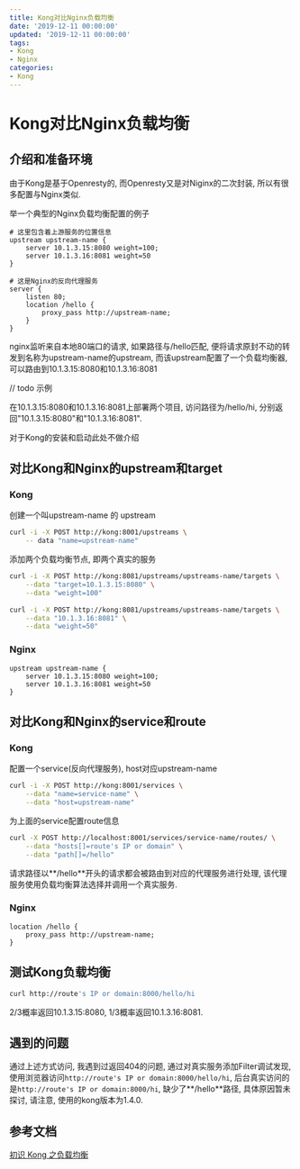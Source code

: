 ```yaml
---
title: Kong对比Nginx负载均衡
date: '2019-12-11 00:00:00'
updated: '2019-12-11 00:00:00'
tags:
- Kong
- Nginx
categories:
- Kong
---
```

# Kong对比Nginx负载均衡
## 介绍和准备环境

由于Kong是基于Openresty的, 而Openresty又是对Niginx的二次封装, 所以有很多配置与Nginx类似.

举一个典型的Nginx负载均衡配置的例子
```nginx
# 这里包含着上游服务的位置信息
upstream upstream-name {
    server 10.1.3.15:8080 weight=100;
    server 10.1.3.16:8081 weight=50
}

# 这是Nginx的反向代理服务
server {
    listen 80;
    location /hello {
        proxy_pass http://upstream-name;
    }
}
```
nginx监听来自本地80端口的请求, 如果路径与/hello匹配, 便将请求原封不动的转发到名称为upstream-name的upstream, 而该upstream配置了一个负载均衡器, 可以路由到10.1.3.15:8080和10.1.3.16:8081

// todo 示例

在10.1.3.15:8080和10.1.3.16:8081上部署两个项目, 访问路径为/hello/hi, 分别返回"10.1.3.15:8080"和"10.1.3.16:8081". 

对于Kong的安装和启动此处不做介绍

## 对比Kong和Nginx的upstream和target

### Kong

创建一个叫upstream-name 的 upstream
```bash
curl -i -X POST http://kong:8001/upstreams \
    -- data "name=upstream-name"
```

添加两个负载均衡节点, 即两个真实的服务
```bash
curl -i -X POST http://kong:8081/upstreams/upstreams-name/targets \
    --data "target=10.1.3.15:8080" \
    --data "weight=100"
    
curl -i -X POST http://kong:8081/upstreams/upstreams-name/targets \
    --data "10.1.3.16:8081" \
    --data "weight=50"
```
### Nginx

```nginx
upstream upstream-name {
    server 10.1.3.15:8080 weight=100;
    server 10.1.3.16:8081 weight=50
}
```

## 对比Kong和Nginx的service和route

### Kong

配置一个service(反向代理服务), host对应upstream-name

```bash
curl -i -X POST http://kong:8001/services \
    --data "name=service-name" \
    --data "host=upstream-name"
```

为上面的service配置route信息
```bash
curl -X POST http://localhost:8001/services/service-name/routes/ \
    --data "hosts[]=route's IP or domain" \
    --data "path[]=/hello"
```

请求路径以**/hello**开头的请求都会被路由到对应的代理服务进行处理, 该代理服务使用负载均衡算法选择并调用一个真实服务. 

### Nginx

```nginx
location /hello {
    proxy_pass http://upstream-name;
}
```

## 测试Kong负载均衡

```bash
curl http://route's IP or domain:8000/hello/hi
```

2/3概率返回10.1.3.15:8080, 1/3概率返回10.1.3.16:8081. 

## 遇到的问题

通过上述方式访问, 我遇到过返回404的问题, 通过对真实服务添加Filter调试发现, 
使用浏览器访问`http://route's IP or domain:8000/hello/hi`, 后台真实访问的是`http://route's IP or domain:8000/hi`, 缺少了**/hello**路径, 具体原因暂未探讨, 请注意, 使用的kong版本为1.4.0.


## 参考文档
[初识 Kong 之负载均衡](https://blog.csdn.net/zy_281870667/article/details/79966649)
